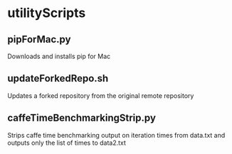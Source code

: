 # utilityScripts

## pipForMac.py

Downloads and installs pip for Mac

## updateForkedRepo.sh

Updates a forked repository from the original remote repository

## caffeTimeBenchmarkingStrip.py

Strips caffe time benchmarking output on iteration times from data.txt and outputs only the list of times to data2.txt
